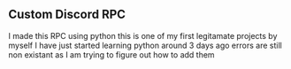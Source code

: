 Custom Discord RPC
--------
I made this RPC using python this is one of my first legitamate projects by myself I have just started learning python around 3 days ago  errors are still non existant as I am trying to figure out how to add them
